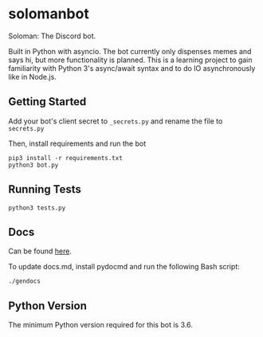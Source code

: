 # solomanbot

Soloman: The Discord bot.

Built in Python with asyncio. The bot currently only dispenses memes and says hi, but more functionality is planned. This is a learning project to gain familiarity with Python 3's async/await syntax and to do IO asynchronously like in Node.js.

## Getting Started
Add your bot's client secret to `_secrets.py` and rename the file to `secrets.py`

Then, install requirements and run the bot
```
pip3 install -r requirements.txt
python3 bot.py
```

## Running Tests
```
python3 tests.py
```

## Docs
Can be found <a href="docs.md">here</a>.

To update docs.md, install pydocmd and run the following Bash script:
```
./gendocs
```

## Python Version

The minimum Python version required for this bot is 3.6.
